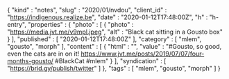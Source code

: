 {
  "kind" : "notes",
  "slug" : "2020/01/nvdou",
  "client_id" : "https://indigenous.realize.be",
  "date" : "2020-01-12T17:48:00Z",
  "h" : "h-entry",
  "properties" : {
    "photo" : [ {
      "photo" : "https://media.jvt.me/v9mpl.jpeg",
      "alt" : "Black cat sitting in a Gousto box"
    } ],
    "published" : [ "2020-01-12T17:48:00Z" ],
    "category" : [ "mlem", "gousto", "morph" ],
    "content" : [ {
      "html" : "",
      "value" : "#Gousto, so good, even the cats are in on it! https://www.jvt.me/posts/2019/07/07/four-months-gousto/ #BlackCat #mlem"
    } ],
    "syndication" : [ "https://brid.gy/publish/twitter" ]
  },
  "tags" : [ "mlem", "gousto", "morph" ]
}
